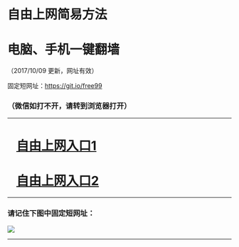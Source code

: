 ﻿# 自由上网简易方法

# 电脑、手机一键翻墙

（2017/10/09 更新，网址有效）

固定短网址：https://git.io/free99

### （微信如打不开，请转到浏览器打开）


***





# &nbsp;&nbsp; <a href="http://ft245428768.fwq-tz-1001.info/fwqtz01.html?t=100900113001 " target="_blank">自由上网入口1</a>
# &nbsp;&nbsp; <a href="http://ft194939787.fwq-tz-1002.info/fwqtz02.html?t=100900128489 " target="_blank">自由上网入口2</a>
***

### 请记住下图中固定短网址：

<img src="https://s3-us-west-2.amazonaws.com/fwq-1001/yjfq-20170905okok.png" /> 


***

